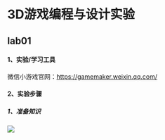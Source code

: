 # 3D游戏编程与设计实验

## lab01

#### 1、实验/学习工具

微信小游戏官网：https://gamemaker.weixin.qq.com/

#### 2、实验步骤

##### 1、准备知识

![](C:\Users\Arron\AppData\Roaming\marktext\images\2023-09-01-15-49-58-image.png)
